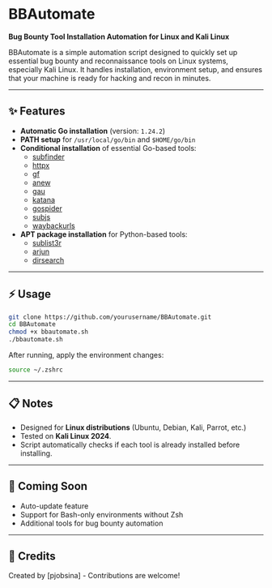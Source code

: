 # BBAutomate

**Bug Bounty Tool Installation Automation for Linux and Kali Linux**

BBAutomate is a simple automation script designed to quickly set up essential bug bounty and reconnaissance tools on Linux systems, especially Kali Linux.
It handles installation, environment setup, and ensures that your machine is ready for hacking and recon in minutes.

---

## ✨ Features
- **Automatic Go installation** (version: `1.24.2`)
- **PATH setup** for `/usr/local/go/bin` and `$HOME/go/bin`
- **Conditional installation** of essential Go-based tools:
  - [subfinder](https://github.com/projectdiscovery/subfinder)
  - [httpx](https://github.com/projectdiscovery/httpx)
  - [gf](https://github.com/tomnomnom/gf)
  - [anew](https://github.com/tomnomnom/anew)
  - [gau](https://github.com/lc/gau)
  - [katana](https://github.com/projectdiscovery/katana)
  - [gospider](https://github.com/jaeles-project/gospider)
  - [subjs](https://github.com/lc/subjs)
  - [waybackurls](https://github.com/tomnomnom/waybackurls)
- **APT package installation** for Python-based tools:
  - [sublist3r](https://github.com/aboul3la/Sublist3r)
  - [arjun](https://github.com/s0md3v/Arjun)
  - [dirsearch](https://github.com/maurosoria/dirsearch)

---

## ⚡ Usage

```bash
git clone https://github.com/yourusername/BBAutomate.git
cd BBAutomate
chmod +x bbautomate.sh
./bbautomate.sh
```

After running, apply the environment changes:

```bash
source ~/.zshrc
```

---

## 📋 Notes
- Designed for **Linux distributions** (Ubuntu, Debian, Kali, Parrot, etc.)
- Tested on **Kali Linux 2024**.
- Script automatically checks if each tool is already installed before installing.

---

## 🚀 Coming Soon
- Auto-update feature
- Support for Bash-only environments without Zsh
- Additional tools for bug bounty automation

---

## 💜 Credits
Created by [pjobsina] - Contributions are welcome!
